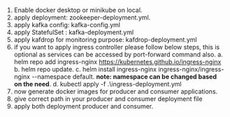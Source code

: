 1. Enable docker desktop or minikube on local.
2. apply deployment: zookeeper-deployment.yml.
3. apply kafka config: kafka-config.yml
4. apply StatefulSet : kafka-deployment.yml
5. apply kafdrop for monitoring purpose: kafdrop-deployment.yml
6. if you want to apply ingress controller please follow below steps, this is optional as services can be accessed  by port-forward command also.
    a. helm repo add ingress-nginx https://kubernetes.github.io/ingress-nginx
    b. helm repo update.
    c. helm install ingress-nginx ingress-nginx/ingress-nginx --namespace default.  **note: namespace can be changed based on the need**.
    d. kubectl apply -f .\ingress-deployment.yml
7. now  generate docker images for  producer and consumer applications.
8. give correct path in your producer and consumer deployment file
9. apply both deployment producer and consumer.
